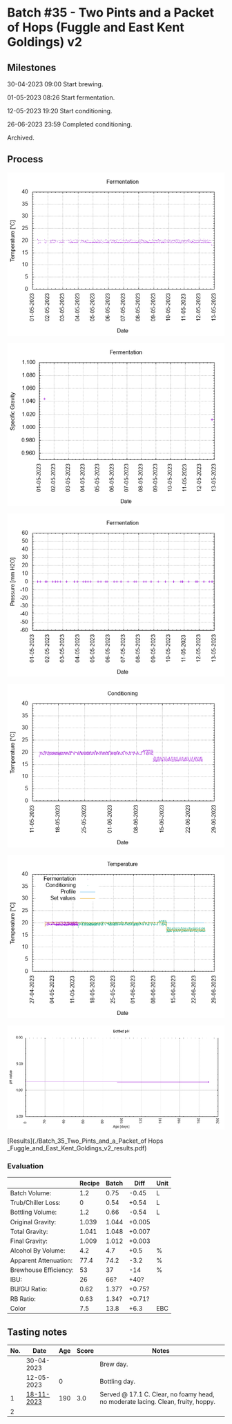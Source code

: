 # Batch #35 - Two Pints and a Packet of Hops (Fuggle and East Kent Goldings) v2

## Milestones

30-04-2023 09:00 Start brewing.

01-05-2023 08:26 Start fermentation.

12-05-2023 19:20 Start conditioning.

26-06-2023 23:59 Completed conditioning.

Archived.

## Process

![fermentation](fermentation.png)

![specific gravity](gravity.png)

![pressure](pressure.png)

![conditioning](conditioning.png)

![temperature](temperature.png)

![bottled pH](bottled_ph.png)

[Results](./Batch_35_Two_Pints_and_a_Packet_of Hops _Fuggle_and_East_Kent_Goldings_v2_results.pdf)

### Evaluation

|                         | Recipe | Batch | Diff   | Unit |
|-------------------------|--------|-------|--------|------|
| Batch Volume:           | 1.2    | 0.75  | -0.45  | L    |
| Trub/Chiller Loss:      | 0      | 0.54  | +0.54  | L    |
| Bottling Volume:        | 1.2    | 0.66  | -0.54  | L    |
| Original Gravity:       | 1.039  | 1.044 | +0.005 |      |
| Total Gravity:          | 1.041  | 1.048 | +0.007 |      |
| Final Gravity:          | 1.009  | 1.012 | +0.003 |      |
| Alcohol By Volume:      | 4.2    | 4.7   | +0.5   | %    |
| Apparent Attenuation:   | 77.4   | 74.2  | -3.2   | %    |
| Brewhouse Efficiency:   | 53     | 37    | -14    | %    |
| IBU:                    | 26     | 66?   | +40?   |      |
| BU/GU Ratio:            | 0.62   | 1.37? | +0.75? |      |
| RB Ratio:               | 0.63   | 1.34? | +0.71? |      |
| Color                   | 7.5    | 13.8  | +6.3   | EBC  |

## Tasting notes

| No. | Date       | Age | Score | Notes |
|-----|------------|-----|-------|-------|
|     | 30-04-2023 |     |       | Brew day. |
|     | 12-05-2023 |   0 |       | Bottling day. |
|   1 | [18-11-2023](20231118_Batch_35_Two_Pints_and_a_Packet_of_Hops_Fuggle_and_East_Kent_Goldings_v2_BJCP_Scoresheet-1_2.pdf) | 190 |  3.0  | Served @ 17.1 C. Clear, no foamy head, no moderate lacing. Clean, fruity, hoppy. |
|   2 |            |     |       |  |

